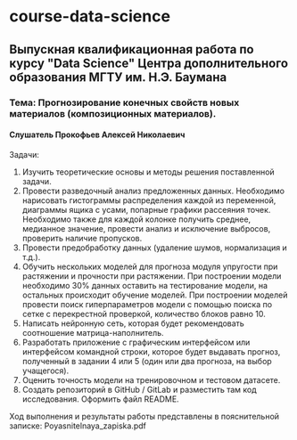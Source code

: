 # course-data-science

## Выпускная квалификационная работа по курсу "Data Science" Центра дополнительного образования МГТУ им. Н.Э. Баумана 

### Тема: Прогнозирование конечных свойств новых материалов (композиционных материалов). 

#### Слушатель Прокофьев Алексей Николаевич

Задачи:
1)	Изучить теоретические основы и методы решения поставленной задачи.
2)	Провести разведочный анализ предложенных данных. Необходимо нарисовать гистограммы распределения каждой из переменной, диаграммы ящика с усами, попарные графики рассеяния точек. Необходимо также для каждой колонке получить среднее, медианное значение, провести анализ и исключение выбросов, проверить наличие пропусков.
3)	Провести предобработку данных (удаление шумов, нормализация и т.д.).
4)	Обучить нескольких моделей для прогноза модуля упругости при растяжении и прочности при растяжении. При построении модели необходимо 30% данных оставить на тестирование модели, на остальных происходит обучение моделей. При построении моделей провести поиск гиперпараметров модели с помощью поиска по сетке с перекрестной проверкой, количество блоков равно 10.
5)	Написать нейронную сеть, которая будет рекомендовать соотношение матрица-наполнитель. 
6)	Разработать приложение с графическим интерфейсом или интерфейсом командной строки, которое будет выдавать прогноз, полученный в задании 4 или 5 (один или два прогноза, на выбор учащегося).
7)	Оценить точность модели на тренировочном и тестовом датасете. 
8)	Создать репозиторий в GitHub / GitLab и разместить там код исследования. Оформить файл README.


Ход выполнения и результаты работы представлены в пояснительной записке: Poyasnitelnaya_zapiska.pdf 
